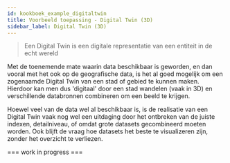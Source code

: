 ```yaml
---
id: kookboek_example_digitaltwin
title: Voorbeeld toepassing - Digital Twin (3D)
sidebar_label: Digital Twin (3D)
---
```


> Een Digital Twin is een digitale representatie van een entiteit in de echt wereld

Met de toenemende mate waarin data beschikbaar is geworden, en dan vooral met het ook op de geografische data, is het al goed mogelijk om een zogenaamde Digital Twin van een stad of gebied te kunnen maken. Hierdoor kan men dus 'digitaal' door een stad wandelen (vaak in 3D) en verschillende databronnen combineren om een beeld te krijgen.

Hoewel veel van de data wel al beschikbaar is, is de realisatie van een Digital Twin vaak nog wel een uitdaging door het ontbreken van de juiste indexen, detailniveau, of omdat grote datasets gecombineerd moeten worden. Ook blijft de vraag hoe datasets het beste te visualizeren zijn, zonder het overzicht te verliezen.

=== work in progress ===